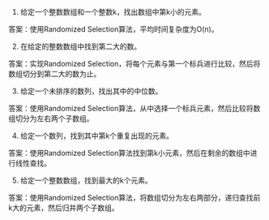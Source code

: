 

1. 给定一个整数数组和一个整数k，找出数组中第k小的元素。

答案：使用Randomized Selection算法，平均时间复杂度为O(n)。

2. 在给定的整数数组中找到第二大的数。

答案：实现Randomized Selection，将每个元素与第一个标兵进行比较，然后将数组切分到第二大的数为止。

3. 给定一个未排序的数列，找出其中的中位数。

答案：使用Randomized Selection算法，从中选择一个标兵元素，然后比较将数组切分为左右两个子数组。

4. 给定一个数列，找到其中第k个重复出现的元素。

答案：使用Randomized Selection算法找到第k小元素，然后在剩余的数组中进行线性查找。

5. 给定一个整数数组，找到最大的k个元素。

答案：使用Randomized Selection算法，将数组切分为左右两部分，递归查找前k大的元素，然后归并两个子数组。